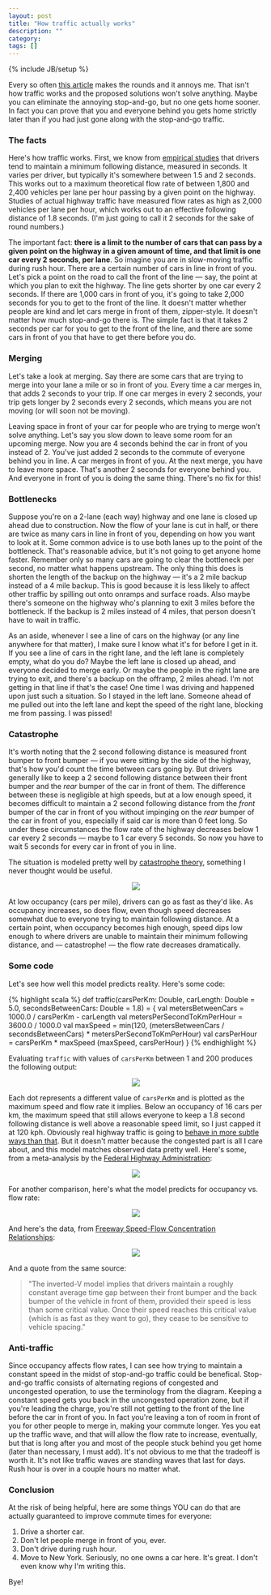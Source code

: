 ```yaml
---
layout: post
title: "How traffic actually works"
description: ""
category: 
tags: []
---
```

{% include JB/setup %}

Every so often [this article](http://www.smartmotorist.com/traffic-and-safety-guideline/traffic-jams.html) makes the rounds and it annoys me.
That isn't how traffic works and the proposed solutions won't solve anything.
Maybe you can eliminate the annoying stop-and-go, but no one gets home sooner. In fact you can prove that you and
everyone behind you gets home strictly later than if you had just gone along with the stop-and-go traffic.

### The facts

Here's how traffic works. First, we know from [empirical studies](http://www.fhwa.dot.gov/publications/research/operations/tft/chap2.pdf)
that drivers tend to maintain a minimum following distance, measured in seconds. It varies per driver, but typically it's somewhere
between 1.5 and 2 seconds. This works out to a maximum theoretical flow rate of between 1,800 and 2,400 vehicles per lane per hour
passing by a given point on the highway. Studies of actual highway traffic have measured flow rates as high as 2,000 vehicles
per lane per hour, which works out to an effective following distance of 1.8 seconds. (I'm just going to call it 2 seconds
for the sake of round numbers.)

The important fact: **there is a limit to the number of cars that can pass by a given point on the highway in a given amount of time,
and that limit is one car every 2 seconds, per lane**.
So imagine you are in slow-moving traffic during rush hour. There are a certain number of cars in line in front of you.
Let's pick a  point on the road to call the front of the line — say, the point at which you plan to exit the highway.
The line gets shorter by one car every 2 seconds. If there are 1,000 cars in front of you, it's going to take 2,000
seconds for you to get to the front of the line. It doesn't matter whether people are kind and let cars merge in front
of them, zipper-style. It doesn't matter how much stop-and-go there is. The simple fact is that it takes 2 seconds per
car for you to get to the front of the line, and there are some cars in front of you that have to get there before
you do.

### Merging

Let's take a look at merging. Say there are some cars that are trying to merge into your lane a mile or so in front of you.
Every time a car merges in, that adds 2 seconds to your trip. If one car merges in every 2 seconds, your trip gets
longer by 2 seconds every 2 seconds, which means you are not moving (or will soon not be moving).

Leaving space in front of your car for people who are trying to merge won't solve anything. Let's say you slow down to leave
some room for an upcoming merge. Now you are 4 seconds behind the car in front of you instead of 2. You've just added
2 seconds to the commute of everyone behind you in line. A car merges in front of you. At the next merge, you have
to leave more space. That's another 2 seconds for everyone behind you. And everyone in front of you is doing the same thing.
There's no fix for this!

### Bottlenecks

Suppose you're on a 2-lane (each way) highway and one lane is closed up ahead due to construction. Now the flow
of your lane is cut in half, or there are twice as many cars in line in front of you, depending on how you want to look at it.
Some common advice is to use both lanes up to the point of the bottleneck. That's reasonable advice, but it's not going to get
anyone home faster. Remember only so many cars are going to clear the bottleneck per second, no matter what happens upstream.
The only thing this does is shorten the length of the backup on the highway — it's a 2 mile backup instead of a 4 mile backup.
This is good because it is less likely to affect other traffic by spilling out onto onramps and surface roads. Also
maybe there's someone on the highway who's planning to exit 3 miles before the bottleneck.
If the backup is 2 miles instead of 4 miles, that person doesn't have to wait in traffic.

As an aside, whenever I see a line of cars on the highway (or any line anywhere for that matter), I make sure I know what it's for
before I get in it. If you see a line of cars in the right lane, and the left lane is completely empty, what do you do?
Maybe the left lane is closed up ahead, and everyone decided to merge early. Or maybe the people in the right lane are
trying to exit, and there's a backup on the offramp, 2 miles ahead. I'm not getting in that line if that's the case! One time I was driving
and happened upon just such a situation. So I stayed in the left lane. Someone ahead of me pulled out into the left lane
and kept the speed of the right lane, blocking me from passing. I was pissed!

### Catastrophe

It's worth noting that the 2 second following distance is measured front bumper to front bumper — if you were sitting by the side of the
highway, that's how you'd count the time between cars going by. But drivers generally like to keep a 2 second following distance between
their front bumper and the _rear_ bumper of the car in front of them. The difference between these is negligible at high
speeds, but at a low enough speed, it becomes difficult to maintain a 2 second following distance from the
_front_ bumper of the car in front of you without impinging on the _rear_ bumper of the car in front of you, especially if
said car is more than 0 feet long. So under these circumstances the flow rate of the highway decreases below 1 car every
2 seconds — maybe to 1 car every 5 seconds. So now you have to wait 5 seconds for every car in front of you in line.

The situation is modeled pretty well by [catastrophe theory](http://en.wikipedia.org/wiki/Catastrophe_theory),
something I never thought would be useful.

<center><img class="spacer" src="/assets/img/traffic/catastrophe.png"/></center>

At low occupancy (cars per mile), drivers can go as fast as they'd like. As occupancy increases, so does flow, even though speed decreases
somewhat due to everyone trying to maintain following distance. At a certain point, when occupancy becomes high enough,
speed dips low enough to where drivers are unable to maintain their minimum following distance, and — catastrophe! — the flow rate
decreases dramatically.

### Some code

Let's see how well this model predicts reality. Here's some code:

{% highlight scala %}
def traffic(carsPerKm: Double, carLength: Double = 5.0, secondsBetweenCars: Double = 1.8) = {
  val metersBetweenCars = 1000.0 / carsPerKm - carLength
  val metersPerSecondToKmPerHour = 3600.0 / 1000.0
  val maxSpeed = min(120, (metersBetweenCars / secondsBetweenCars) * metersPerSecondToKmPerHour)
  val carsPerHour = carsPerKm * maxSpeed
  (maxSpeed, carsPerHour)
}
{% endhighlight %}

Evaluating ```traffic``` with values of ```carsPerKm``` between 1 and 200 produces the following output:

<center><img class="spacer" src="/assets/img/traffic/model.png"/></center>

Each dot represents a different value of ```carsPerKm``` and is plotted as the maximum speed and flow rate it implies.
Below an occupancy of 16 cars per km, the maximum speed
that still allows everyone to keep a 1.8 second following distance is well above a reasonable speed limit, so I just capped
it at 120 kph. Obviously real highway traffic is going to
[behave in more subtle ways than that](http://books.google.com/books?id=4g7f1h4BfYsC&printsec=frontcover#v=onepage&q&f=false).
But it doesn't matter because the congested part is all I care about, and this model matches observed data pretty well.
Here's some, from a meta-analysis by the [Federal Highway Administration](http://www.fhwa.dot.gov/publications/research/operations/tft/chap2.pdf):

<center><img class="spacer" src="/assets/img/traffic/speed_vs_flow.png"/></center>

For another comparison, here's what the model predicts for occupancy vs. flow rate:

<center><img class="spacer" src="/assets/img/traffic/inverted-v-model.png"/></center>

And here's the data, from [Freeway Speed-Flow Concentration Relationships](http://trid.trb.org/view.aspx?id=308654):

<center><img class="spacer" src="/assets/img/traffic/inverted-v-actual.png"/></center>

And a quote from the same source:

> "The inverted-V model implies that drivers maintain a roughly constant average time gap between their front bumper and the back
> bumper of the vehicle in front of them, provided their speed is less than some critical value. Once their speed reaches
> this critical value (which is as fast as they want to go), they cease to be sensitive to vehicle spacing."

### Anti-traffic

Since occupancy affects flow rates, I can see how trying to maintain a constant speed in the midst of stop-and-go traffic could be benefical.
Stop-and-go traffic consists of alternating regions of congested and uncongested operation, to use the terminology from
the diagram. Keeping a constant speed gets you back in the uncongested operation zone, but if you're leading the charge,
you're still not getting to the front of the line before the car in front of you. In fact you're leaving a ton of room
in front of you for other people to merge in, making your commute longer. Yes you eat up the traffic wave, and
that will allow the flow rate to increase, eventually, but that is long after you and most of the people stuck behind you get
home (later than necessary, I must add). It's not obvious to me that the tradeoff is worth it. It's not like traffic
waves are standing waves that last for days. Rush hour is over in a couple hours no matter what.

### Conclusion

At the risk of being helpful, here are some things YOU can do that are actually guaranteed to improve commute times for everyone:

1. Drive a shorter car.
2. Don't let people merge in front of you, ever.
3. Don't drive during rush hour.
4. Move to New York. Seriously, no one owns a car here. It's great. I don't even know why I'm writing this.

Bye!

